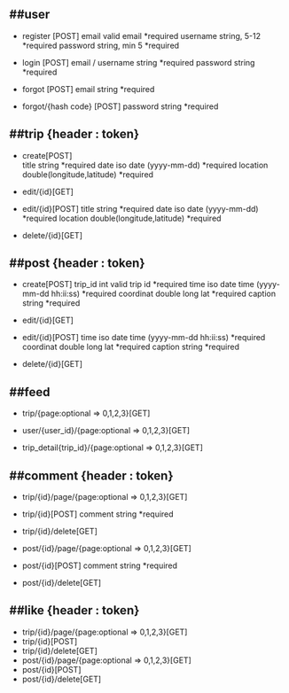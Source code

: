 ##user
------
- register [POST]
        email           valid email                     *required
        username        string, 5-12                    *required
        password        string, min 5                   *required

- login [POST]
        email / username                string          *required
        password                        string          *required

- forgot [POST]
        email                           string          *required

- forgot/{hash code} [POST]
        password                        string          *required
 
 
##trip {header : token}
----------
- create[POST]   
        title           string                          *required
        date            iso date (yyyy-mm-dd)           *required
        location        double(longitude,latitude)      *required

- edit/{id}[GET]

- edit/{id}[POST]
        title           string                          *required
        date            iso date (yyyy-mm-dd)           *required
        location        double(longitude,latitude)      *required      

- delete/{id}[GET]
 
 
##post {header : token}
--------
- create[POST]
        trip_id         int valid trip id                       *required
        time            iso date time (yyyy-mm-dd hh:ii:ss)     *required
        coordinat       double long lat                         *required
        caption         string                                  *required

- edit/{id}[GET]

- edit/{id}[POST]
        time            iso date time (yyyy-mm-dd hh:ii:ss)     *required
        coordinat       double long lat                         *required
        caption         string                                  *required      

- delete/{id}[GET]
 
 
##feed
-----------
- trip/{page:optional => 0,1,2,3}[GET]
 
- user/{user_id}/{page:optional => 0,1,2,3}[GET]
 
- trip_detail{trip_id}/{page:optional => 0,1,2,3}[GET]
 
 
##comment {header : token}
--------------
- trip/{id}/page/{page:optional => 0,1,2,3}[GET]

- trip/{id}[POST]
        comment         string                                  *required

- trip/{id}/delete[GET]

- post/{id}/page/{page:optional => 0,1,2,3}[GET]

- post/{id}[POST]
        comment         string                                  *required

- post/{id}/delete[GET]
 
 
##like {header : token}
---------------
- trip/{id}/page/{page:optional => 0,1,2,3}[GET]
- trip/{id}[POST]
- trip/{id}/delete[GET]
- post/{id}/page/{page:optional => 0,1,2,3}[GET]
- post/{id}[POST]
- post/{id}/delete[GET]